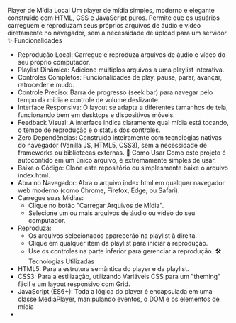 Player de Mídia Local
Um player de mídia simples, moderno e elegante construído com HTML, CSS e JavaScript puros. Permite que os usuários carreguem e reproduzam seus próprios arquivos de áudio e vídeo diretamente no navegador, sem a necessidade de upload para um servidor.
✨ Funcionalidades
 * Reprodução Local: Carregue e reproduza arquivos de áudio e vídeo do seu próprio computador.
 * Playlist Dinâmica: Adicione múltiplos arquivos a uma playlist interativa.
 * Controles Completos: Funcionalidades de play, pause, parar, avançar, retroceder e mudo.
 * Controle Preciso: Barra de progresso (seek bar) para navegar pelo tempo da mídia e controle de volume deslizante.
 * Interface Responsiva: O layout se adapta a diferentes tamanhos de tela, funcionando bem em desktops e dispositivos móveis.
 * Feedback Visual: A interface indica claramente qual mídia está tocando, o tempo de reprodução e o status dos controles.
 * Zero Dependências: Construído inteiramente com tecnologias nativas do navegador (Vanilla JS, HTML5, CSS3), sem a necessidade de frameworks ou bibliotecas externas.
🚀 Como Usar
Como este projeto é autocontido em um único arquivo, é extremamente simples de usar.
 * Baixe o Código: Clone este repositório ou simplesmente baixe o arquivo index.html.
 * Abra no Navegador: Abra o arquivo index.html em qualquer navegador web moderno (como Chrome, Firefox, Edge, ou Safari).
 * Carregue suas Mídias:
   * Clique no botão "Carregar Arquivos de Mídia".
   * Selecione um ou mais arquivos de áudio ou vídeo do seu computador.
 * Reproduza:
   * Os arquivos selecionados aparecerão na playlist à direita.
   * Clique em qualquer item da playlist para iniciar a reprodução.
   * Use os controles na parte inferior para gerenciar a reprodução.
🛠️ Tecnologias Utilizadas
 * HTML5: Para a estrutura semântica do player e da playlist.
 * CSS3: Para a estilização, utilizando Variáveis CSS para um "theming" fácil e um layout responsivo com Grid.
 * JavaScript (ES6+): Toda a lógica do player é encapsulada em uma classe MediaPlayer, manipulando eventos, o DOM e os elementos de mídia <audio> e <video>.
📂 Estrutura do Projeto
A simplicidade é um dos focos deste projeto. Todo o código necessário está contido em um único arquivo, index.html, que é dividido em três seções principais:
 * <style>: Contém todo o CSS responsável pela aparência visual do player, dos controles e da playlist.
 * <body>: Define a estrutura HTML da página, incluindo a área de visualização da mídia, os botões de controle e a lista de reprodução.
 * <script>: Abriga o código JavaScript que dá vida ao player. A lógica é organizada dentro da classe MediaPlayer para manter o código limpo e modular.
